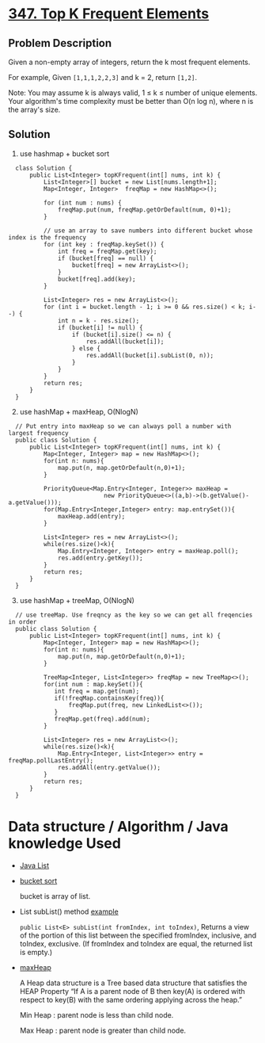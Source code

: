 # [347. Top K Frequent Elements](https://leetcode.com/problems/top-k-frequent-elements/description/)
## Problem Description
Given a non-empty array of integers, return the k most frequent elements.

For example,
Given `[1,1,1,2,2,3]` and k = 2, return `[1,2]`.

Note: 
You may assume k is always valid, 1 ≤ k ≤ number of unique elements.
Your algorithm's time complexity must be better than O(n log n), where n is the array's size.

## Solution
1. use hashmap + bucket sort  
```
  class Solution {
      public List<Integer> topKFrequent(int[] nums, int k) {
          List<Integer>[] bucket = new List[nums.length+1];
          Map<Integer, Integer>  freqMap = new HashMap<>();

          for (int num : nums) {
              freqMap.put(num, freqMap.getOrDefault(num, 0)+1);
          }
          
          // use an array to save numbers into different bucket whose index is the frequency
          for (int key : freqMap.keySet()) {
              int freq = freqMap.get(key);
              if (bucket[freq] == null) {
                  bucket[freq] = new ArrayList<>();
              }
              bucket[freq].add(key);
          }

          List<Integer> res = new ArrayList<>();
          for (int i = bucket.length - 1; i >= 0 && res.size() < k; i--) {
              int n = k - res.size();
              if (bucket[i] != null) {
                  if (bucket[i].size() <= n) {
                      res.addAll(bucket[i]);
                  } else {
                      res.addAll(bucket[i].subList(0, n));
                  }
              }
          }
          return res;
      }
  }
```

2. use hashMap + maxHeap, O(NlogN)
```
  // Put entry into maxHeap so we can always poll a number with largest frequency
  public class Solution {
      public List<Integer> topKFrequent(int[] nums, int k) {
          Map<Integer, Integer> map = new HashMap<>();
          for(int n: nums){
              map.put(n, map.getOrDefault(n,0)+1);
          }

          PriorityQueue<Map.Entry<Integer, Integer>> maxHeap = 
                           new PriorityQueue<>((a,b)->(b.getValue()-a.getValue()));
          for(Map.Entry<Integer,Integer> entry: map.entrySet()){
              maxHeap.add(entry);
          }

          List<Integer> res = new ArrayList<>();
          while(res.size()<k){
              Map.Entry<Integer, Integer> entry = maxHeap.poll();
              res.add(entry.getKey());
          }
          return res;
      }
  }
```

3. use hashMap + treeMap, O(NlogN)
```
  // use treeMap. Use freqncy as the key so we can get all freqencies in order
  public class Solution {
      public List<Integer> topKFrequent(int[] nums, int k) {
          Map<Integer, Integer> map = new HashMap<>();
          for(int n: nums){
              map.put(n, map.getOrDefault(n,0)+1);
          }

          TreeMap<Integer, List<Integer>> freqMap = new TreeMap<>();
          for(int num : map.keySet()){
             int freq = map.get(num);
             if(!freqMap.containsKey(freq)){
                 freqMap.put(freq, new LinkedList<>());
             }
             freqMap.get(freq).add(num);
          }

          List<Integer> res = new ArrayList<>();
          while(res.size()<k){
              Map.Entry<Integer, List<Integer>> entry = freqMap.pollLastEntry();
              res.addAll(entry.getValue());
          }
          return res;
      }
  }
```

# Data structure / Algorithm / Java knowledge Used
- [Java List](http://www.geeksforgeeks.org/list-interface-java-examples/)
- [bucket sort](http://www.geeksforgeeks.org/bucket-sort-2/)

  bucket is array of list.
  
- List subList() method [example](https://beginnersbook.com/2013/12/how-to-get-sublist-of-an-arraylist-with-example/)  

  `public List<E> subList(int fromIndex, int toIndex)`, Returns a view of the portion of this list between the specified fromIndex, inclusive, and toIndex, exclusive. (If fromIndex and toIndex are equal, the returned list is empty.)
  
- [maxHeap](http://www.sanfoundry.com/java-program-implement-max-heap/)

  A Heap data structure is a Tree based data structure that satisfies the HEAP Property “If A is a parent node of B then key(A) is ordered with respect to key(B) with the same ordering applying across the heap.”
  
  Min Heap : parent node is less than child node.
  
  Max Heap : parent node is greater than child node.
